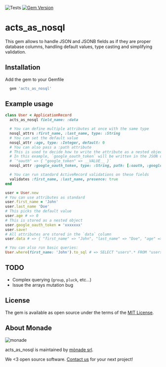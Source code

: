 ![Tests](https://github.com/monade/acts_as_nosql/actions/workflows/test.yml/badge.svg)
[![Gem Version](https://badge.fury.io/rb/acts_as_nosql.svg)](https://badge.fury.io/rb/acts_as_nosql)

# acts_as_nosql

This gem allows to handle JSON and JSONB fields as if they are proper database columns, handling default values, type casting and simplifying validation.

## Installation

Add the gem to your Gemfile

```ruby
  gem 'acts_as_nosql'
```

## Example usage

```ruby
class User < ApplicationRecord
  acts_as_nosql field_name: :data

  # You can define multiple attributes at once with the same type
  nosql_attrs :first_name, :last_name, type: :String
  # You can set the default value
  nosql_attr :age, type: :Integer, default: 0
  # You can also pass a :path attribute
  # This is used to decide how to write the attribute as a nested object
  # In this example, `google_oauth_token` will be written in the JSON object as:
  # `"oauth" => { "google_token" => __VALUE__ }`
  nosql_attr :google_oauth_token, type: :String, path: [:oauth, :google_token]

  # You can run standard ActiveRecord validations on these fields
  validates :first_name, :last_name, presence: true
end

user = User.new
# You can use attributes as standard
user.first_name = 'John'
user.last_name 'Doe'
# This picks the default value
user.age # => 0
# This is stored as a nested object
user.google_oauth_token = 'xxxxxxx'
user.save!
# All attributes are stored in the `data` column
user.data # => { "first_name" => "John", "last_name" => "Doe", "age" => 0, "oauth" => { "google_token" => "xxxxxxx" }}

# You can also run basic queries:
User.where(first_name: 'John').to_sql # => SELECT "users".* FROM "users" WHERE "users"."data"->>"first_name" = 'John'
```

## TODO
* Complex querying (`group`, `pluck`, etc...)
* Issue the arrays mutation bug

## License

The gem is available as open source under the terms of the [MIT License](https://opensource.org/licenses/MIT).

About Monade
----------------

![monade](https://monade.io/wp-content/uploads/2021/06/monadelogo.png)

acts_as_nosql is maintained by [mònade srl](https://monade.io/en/home-en/).

We <3 open source software. [Contact us](https://monade.io/en/contact-us/) for your next project!
